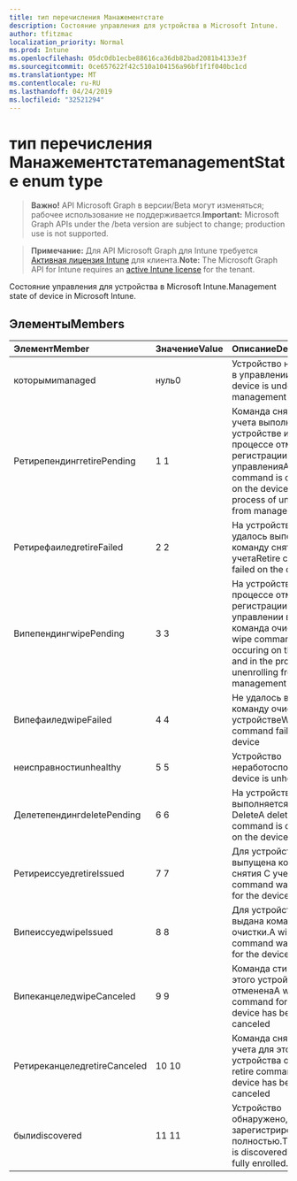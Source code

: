 ```yaml
---
title: тип перечисления Манажементстате
description: Состояние управления для устройства в Microsoft Intune.
author: tfitzmac
localization_priority: Normal
ms.prod: Intune
ms.openlocfilehash: 05dc0db1ecbe88616ca36db82bad2081b4133e3f
ms.sourcegitcommit: 0ce657622f42c510a104156a96bf1f1f040bc1cd
ms.translationtype: MT
ms.contentlocale: ru-RU
ms.lasthandoff: 04/24/2019
ms.locfileid: "32521294"
---
```

# <a name="managementstate-enum-type"></a><span data-ttu-id="f8520-103">тип перечисления Манажементстате</span><span class="sxs-lookup"><span data-stu-id="f8520-103">managementState enum type</span></span>

> <span data-ttu-id="f8520-104">**Важно!** API Microsoft Graph в версии/Beta могут изменяться; рабочее использование не поддерживается.</span><span class="sxs-lookup"><span data-stu-id="f8520-104">**Important:** Microsoft Graph APIs under the /beta version are subject to change; production use is not supported.</span></span>

> <span data-ttu-id="f8520-105">**Примечание:** Для API Microsoft Graph для Intune требуется [Активная лицензия Intune](https://go.microsoft.com/fwlink/?linkid=839381) для клиента.</span><span class="sxs-lookup"><span data-stu-id="f8520-105">**Note:** The Microsoft Graph API for Intune requires an [active Intune license](https://go.microsoft.com/fwlink/?linkid=839381) for the tenant.</span></span>

<span data-ttu-id="f8520-106">Состояние управления для устройства в Microsoft Intune.</span><span class="sxs-lookup"><span data-stu-id="f8520-106">Management state of device in Microsoft Intune.</span></span>

## <a name="members"></a><span data-ttu-id="f8520-107">Элементы</span><span class="sxs-lookup"><span data-stu-id="f8520-107">Members</span></span>
|<span data-ttu-id="f8520-108">Элемент</span><span class="sxs-lookup"><span data-stu-id="f8520-108">Member</span></span>|<span data-ttu-id="f8520-109">Значение</span><span class="sxs-lookup"><span data-stu-id="f8520-109">Value</span></span>|<span data-ttu-id="f8520-110">Описание</span><span class="sxs-lookup"><span data-stu-id="f8520-110">Description</span></span>|
|:---|:---|:---|
|<span data-ttu-id="f8520-111">которыми</span><span class="sxs-lookup"><span data-stu-id="f8520-111">managed</span></span>|<span data-ttu-id="f8520-112">нуль</span><span class="sxs-lookup"><span data-stu-id="f8520-112">0</span></span>|<span data-ttu-id="f8520-113">Устройство находится в управлении</span><span class="sxs-lookup"><span data-stu-id="f8520-113">The device is under management</span></span>|
|<span data-ttu-id="f8520-114">Ретирепендинг</span><span class="sxs-lookup"><span data-stu-id="f8520-114">retirePending</span></span>|<span data-ttu-id="f8520-115">1 </span><span class="sxs-lookup"><span data-stu-id="f8520-115">1</span></span>|<span data-ttu-id="f8520-116">Команда снятия с учета выполняется на устройстве и в процессе отмены регистрации из управления</span><span class="sxs-lookup"><span data-stu-id="f8520-116">A retire command is occuring on the device and in the process of unenrolling from management</span></span>|
|<span data-ttu-id="f8520-117">Ретирефаилед</span><span class="sxs-lookup"><span data-stu-id="f8520-117">retireFailed</span></span>|<span data-ttu-id="f8520-118">2 </span><span class="sxs-lookup"><span data-stu-id="f8520-118">2</span></span>|<span data-ttu-id="f8520-119">На устройстве не удалось выполнить команду снятия с учета</span><span class="sxs-lookup"><span data-stu-id="f8520-119">Retire command failed on the device</span></span>|
|<span data-ttu-id="f8520-120">Випепендинг</span><span class="sxs-lookup"><span data-stu-id="f8520-120">wipePending</span></span>|<span data-ttu-id="f8520-121">3 </span><span class="sxs-lookup"><span data-stu-id="f8520-121">3</span></span>|<span data-ttu-id="f8520-122">На устройстве и в процессе отмены регистрации в управлении возникает команда очистки.</span><span class="sxs-lookup"><span data-stu-id="f8520-122">A wipe command is occuring on the device and in the process of unenrolling from management</span></span>|
|<span data-ttu-id="f8520-123">Випефаилед</span><span class="sxs-lookup"><span data-stu-id="f8520-123">wipeFailed</span></span>|<span data-ttu-id="f8520-124">4 </span><span class="sxs-lookup"><span data-stu-id="f8520-124">4</span></span>|<span data-ttu-id="f8520-125">Не удалось выполнить команду очистки на устройстве</span><span class="sxs-lookup"><span data-stu-id="f8520-125">Wipe command failed on the device</span></span>|
|<span data-ttu-id="f8520-126">неисправности</span><span class="sxs-lookup"><span data-stu-id="f8520-126">unhealthy</span></span>|<span data-ttu-id="f8520-127">5 </span><span class="sxs-lookup"><span data-stu-id="f8520-127">5</span></span>|<span data-ttu-id="f8520-128">Устройство неработоспособно.</span><span class="sxs-lookup"><span data-stu-id="f8520-128">The device is unhealthy.</span></span>|
|<span data-ttu-id="f8520-129">Делетепендинг</span><span class="sxs-lookup"><span data-stu-id="f8520-129">deletePending</span></span>|<span data-ttu-id="f8520-130">6 </span><span class="sxs-lookup"><span data-stu-id="f8520-130">6</span></span>|<span data-ttu-id="f8520-131">На устройстве выполняется команда Delete</span><span class="sxs-lookup"><span data-stu-id="f8520-131">A delete command is occuring on the device</span></span> |
|<span data-ttu-id="f8520-132">Ретиреиссуед</span><span class="sxs-lookup"><span data-stu-id="f8520-132">retireIssued</span></span>|<span data-ttu-id="f8520-133">7 </span><span class="sxs-lookup"><span data-stu-id="f8520-133">7</span></span>|<span data-ttu-id="f8520-134">Для устройства была выпущена команда снятия С учета</span><span class="sxs-lookup"><span data-stu-id="f8520-134">A retire command was issued for the device</span></span>|
|<span data-ttu-id="f8520-135">Випеиссуед</span><span class="sxs-lookup"><span data-stu-id="f8520-135">wipeIssued</span></span>|<span data-ttu-id="f8520-136">8 </span><span class="sxs-lookup"><span data-stu-id="f8520-136">8</span></span>|<span data-ttu-id="f8520-137">Для устройства была выдана команда очистки.</span><span class="sxs-lookup"><span data-stu-id="f8520-137">A wipe command was issued for the device</span></span>|
|<span data-ttu-id="f8520-138">Випеканцелед</span><span class="sxs-lookup"><span data-stu-id="f8520-138">wipeCanceled</span></span>|<span data-ttu-id="f8520-139">9 </span><span class="sxs-lookup"><span data-stu-id="f8520-139">9</span></span>|<span data-ttu-id="f8520-140">Команда стирания для этого устройства отменена</span><span class="sxs-lookup"><span data-stu-id="f8520-140">A wipe command for this device has been canceled</span></span>|
|<span data-ttu-id="f8520-141">Ретиреканцелед</span><span class="sxs-lookup"><span data-stu-id="f8520-141">retireCanceled</span></span>|<span data-ttu-id="f8520-142">10 </span><span class="sxs-lookup"><span data-stu-id="f8520-142">10</span></span>|<span data-ttu-id="f8520-143">Команда снятия С учета для этого устройства отменена</span><span class="sxs-lookup"><span data-stu-id="f8520-143">A retire command for this device has been canceled</span></span>|
|<span data-ttu-id="f8520-144">были</span><span class="sxs-lookup"><span data-stu-id="f8520-144">discovered</span></span>|<span data-ttu-id="f8520-145">11 </span><span class="sxs-lookup"><span data-stu-id="f8520-145">11</span></span>|<span data-ttu-id="f8520-146">Устройство обнаружено, но не зарегистрировано полностью.</span><span class="sxs-lookup"><span data-stu-id="f8520-146">The device is discovered but not fully enrolled.</span></span>|






